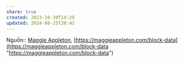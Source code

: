 ```yaml
---
share: true
created: 2023-10-30T14:29
updated: 2024-08-25T20:43
---
```

Nguồn:: [Maggie Appleton](Maggie%20Appleton.md), [https://maggieappleton.com/block-data](https://maggieappleton.com/block-data "https://maggieappleton.com/block-data")
